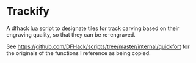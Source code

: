 # Trackify
A dfhack lua script to designate tiles for track carving based on their engraving quality, so that they can be re-engraved.

See https://github.com/DFHack/scripts/tree/master/internal/quickfort for the originals of the functions I reference as being copied.
